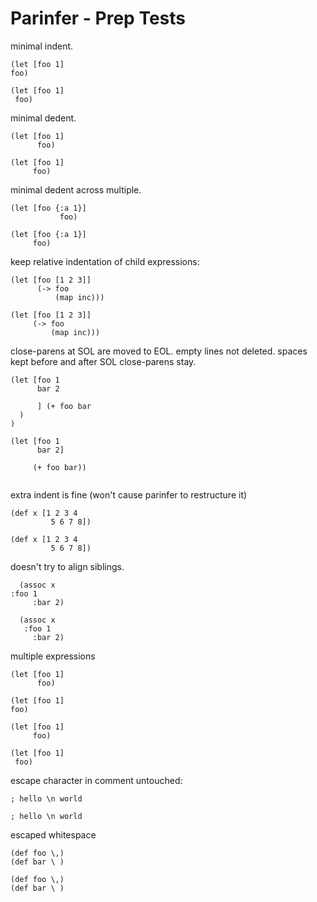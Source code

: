 # Parinfer - Prep Tests

minimal indent.

```in
(let [foo 1]
foo)
```

```out
(let [foo 1]
 foo)
```

minimal dedent.

```in
(let [foo 1]
      foo)
```

```out
(let [foo 1]
     foo)
```

minimal dedent across multiple.

```in
(let [foo {:a 1}]
           foo)
```

```out
(let [foo {:a 1}]
     foo)
```

keep relative indentation of child expressions:

```in
(let [foo [1 2 3]]
      (-> foo
          (map inc)))
```

```out
(let [foo [1 2 3]]
     (-> foo
         (map inc)))
```

close-parens at SOL are moved to EOL.
empty lines not deleted.
spaces kept before and after SOL close-parens stay.

```in
(let [foo 1
      bar 2

      ] (+ foo bar
  )
)
```

```out
(let [foo 1
      bar 2]

     (+ foo bar))
  

```

extra indent is fine (won't cause parinfer to restructure it)

```in
(def x [1 2 3 4
         5 6 7 8])
```

```out
(def x [1 2 3 4
         5 6 7 8])
```

doesn't try to align siblings.

```in
  (assoc x
:foo 1
     :bar 2)
```

```out
  (assoc x
   :foo 1
     :bar 2)
```

multiple expressions

```in
(let [foo 1]
      foo)

(let [foo 1]
foo)
```

```out
(let [foo 1]
     foo)

(let [foo 1]
 foo)
```

escape character in comment untouched:

```in
; hello \n world
```

```out
; hello \n world
```

escaped whitespace

```in
(def foo \,)
(def bar \ )
```

```out
(def foo \,)
(def bar \ )
```
